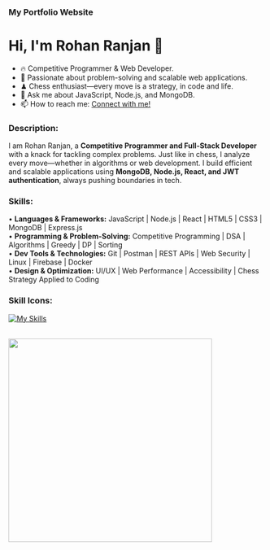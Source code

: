 ### My Portfolio Website  
# Hi, I'm Rohan Ranjan 👋  

- 🔥 Competitive Programmer & Web Developer.  
- 🚀 Passionate about problem-solving and scalable web applications.  
- ♟ Chess enthusiast—every move is a strategy, in code and life.  
- 💬 Ask me about JavaScript, Node.js, and MongoDB.  
- 📫 How to reach me: [Connect with me!](https://github.com/Rohan-Singhh)  

### Description:  
I am Rohan Ranjan, a **Competitive Programmer and Full-Stack Developer** with a knack for tackling complex problems. Just like in chess, I analyze every move—whether in algorithms or web development. I build efficient and scalable applications using **MongoDB, Node.js, React, and JWT authentication**, always pushing boundaries in tech.  

### Skills:  
• **Languages & Frameworks:** JavaScript | Node.js | React | HTML5 | CSS3 | MongoDB | Express.js  
• **Programming & Problem-Solving:** Competitive Programming | DSA | Algorithms | Greedy | DP | Sorting  
• **Dev Tools & Technologies:** Git | Postman | REST APIs | Web Security | Linux | Firebase | Docker  
• **Design & Optimization:** UI/UX | Web Performance | Accessibility | Chess Strategy Applied to Coding  

### Skill Icons:  
[![My Skills](https://skillicons.dev/icons?i=js,html,css,nodejs,react,mongodb,git,linux,figma,docker)](https://skillicons.dev)    

&nbsp;  
<img src="https://github-readme-stats.vercel.app/api?username=Rohan-Singhh&show_icons=true&theme=dark" width="400">
